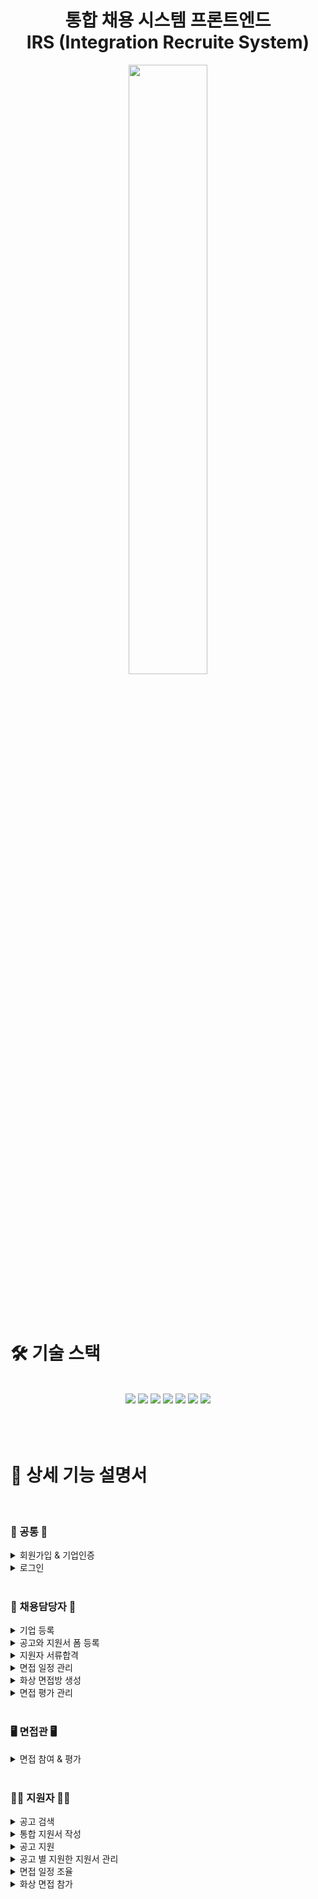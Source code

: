 <h1 align="center">통합 채용 시스템 프론트엔드<br>
	IRS (Integration Recruite System) </h1>
<div align="center">
  <img src="https://github.com/user-attachments/assets/a2d10980-8f3c-4d47-b015-37429120b350" style="width: 50%">
</div>
<br><br><br>



# 🛠 기술 스택
<br>
<div align=center>
<img src="https://img.shields.io/badge/HTML-E34F26?style=flat&logo=html5&logoColor=white"/></a>
<img src="https://img.shields.io/badge/JavaScript-F7DF1E?style=flat&logo=javascript&logoColor=black"/></a>
<img src="https://img.shields.io/badge/CSS-1572B6?style=flat&logo=css3&logoColor=white"/></a>
<img src="https://img.shields.io/badge/Vue.js-%2335495e.svg?style=flat&logo=vuedotjs&logoColor=%234FC08D"/></a>
<img src="https://img.shields.io/badge/Pinia-FF6F20?style=flat&logo=vue.js&logoColor=white"/></a>
<img src="https://img.shields.io/badge/Nginx-009639?style=flat&logo=nginx&logoColor=white"/></a>
<img src="https://img.shields.io/badge/OpenVidu-FF3D00?style=flat&logo=openvidu&logoColor=white"/></a>
</div>
<br><br><br>



# 📜 상세 기능 설명서
<br>

### 🚪 공통 🚪 

<details>
    <summary>
<span style="font-size:100%"> 회원가입 & 기업인증 </span></summary>
<p align="center">채용담당자는 기업인증시의 이메일로 회원가입을 해야 합니다. 
    <br>회원가입 후 이메일 인증을 완료해야 로그인을 할 수 있습니다.</p>
</details>

<details>
    <summary>
<span style="font-size:100%"> 로그인 </span></summary>
<p align="center">이메일과 비밀번호로 로그인합니다.</p>
</details>

<br>

### 🏢 채용담당자 🏢

<details>
    <summary>
<span style="font-size:100%"> 기업 등록 </span></summary>
<p align="center">1. 공고 등록 전에 마이페이지에서 기업을 먼저 등록합니다.</p>
</details>

<details>
    <summary>
<span style="font-size:100%"> 공고와 지원서 폼 등록 </span></summary>
<p align="center">1. 이미지 또는 템플릿으로 공고를 등록합니다. 
    <br>2. 등록한 공고에서 받을 지원서 폼을 조립합니다. 자기소개서 폼은 문항까지 입력한 후 등록합니다.</p>
</details>

<details>
    <summary>
<span style="font-size:100%"> 지원자 서류합격 </span></summary>
<p align="center">1. 각 공고에 지원한 지원자의 지원서를 관리 할 수 있습니다.
    <br>서류를 합격, 불합격 처리합니다. </p>
<p align="center">2. 서류전형 결과는 이메일과 사이트 알람으로 각 지원자에게 알림을 보냅니다.</p>
</details>

<details>
    <summary>
<span style="font-size:100%"> 면접 일정 관리 </span></summary>
<p align="center">1. 각 공고의 서류합격 지원자들을 대상으로, 면접관 정보와 날짜를 설정한 후 면접일정을 생성합니다.</p>
<p align="center">2. 신입은 일괄처리로 날짜를 지정하여 생성하고, 경력은 채용담당자와 지원자 간 일정을 조율 할 수 있습니다.
<br>면접관 메일로 면접용 임시 비밀번호와 입장 주소를 전송합니다.</p>
</details>

<details>
    <summary>
<span style="font-size:100%"> 화상 면접방 생성 </span></summary>
<p align="center">1. 정해진 면접 일정에 따라 화상 면접방을 생성합니다.</p>
<p align="center">2. 면접방은 지정한 면접일 하루 전날에 일괄 생성됩니다.</p>
</details>

<details>
    <summary>
<span style="font-size:100%"> 면접 평가 관리 </span></summary>
<p align="center">1. 화상 면접 시에 면접관이 평가할 면접 평가서를 생성합니다.</p>
<p align="center">2. 채용담당자는 각 면접방마다 진행되고 있는 채용 프로세스 결과를 확인 할 수 있습니다.</p>
<p align="center">3. 모든 채용 프로세스가 끝나면 최종 결과를 이메일과 사이트 알람으로 전송합니다.</p>
</details>

<br>

### 🖥️ 면접관 🖥️

<details>
    <summary>
<span style="font-size:100%"> 면접 참여 & 평가 </span></summary>
<p align="center">1. 이메일에 있는 IRS 사이트 주소로 입장 후 로그인을 하여 면접방에 참여 할 수 있습니다.</p>
<p align="center">2. 화상 면접을 하면서 각 지원자를 평가합니다.</p>
</details>

<br>

### 🧑‍💼 지원자 🧑‍💼

<details>
    <summary>
<span style="font-size:100%"> 공고 검색 </span></summary>
<p align="center">1. 기업, 모집직무, 지역, 키워드로 공고를 검색할 수 있습니다.</p>
<p align="center">2. 마감임박순, </p>
</details>

<details>
    <summary>
<span style="font-size:100%"> 통합 지원서 작성 </span></summary>
<p align="center">1. 마이페이지의 메뉴 중 통합지원서 관리를 눌러 작성된 지원서가 없으면 작성 할 수 있습니다.</p>
<p align="center">2. 작성한 지원서가 있으면 볼 수 있습니다.</p>
</details>

<details>
    <summary>
<span style="font-size:100%"> 공고 지원 </span></summary>
<p align="center">1. 공고를 보고 마감 전에 지원할 수 있습니다.</p>
</details>

<details>
    <summary>
<span style="font-size:100%"> 공고 별 지원한 지원서 관리 </span></summary>
<p align="center">1. 공고 별 지원한 지원서와 각 프로세스 결과를 확인할 수 있습니다.</p>
</details>

<details>
    <summary>
<span style="font-size:100%"> 면접 일정 조율 </span></summary>
<p align="center">1. 경력 지원일 때, 채용담당자가 면접일정 알람을 보내면, 가능한 날짜를 선택하여 조율을 요청할 수 있습니다.</p>
</details>

<details>
    <summary>
<span style="font-size:100%"> 화상 면접 참가 </span></summary>
<p align="center">1. 면접 날짜와 시간에 맞춰 면접방에 입장할 수 있습니다. </p>
</details>



